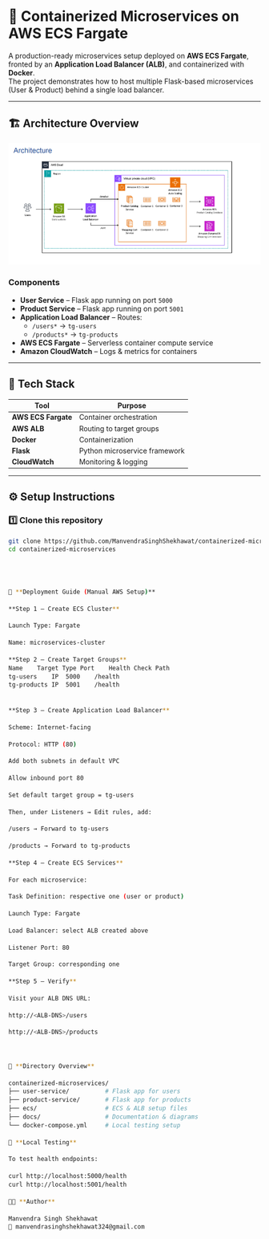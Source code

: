 # 🐳 Containerized Microservices on AWS ECS Fargate

A production-ready microservices setup deployed on **AWS ECS Fargate**, fronted by an **Application Load Balancer (ALB)**, and containerized with **Docker**.  
The project demonstrates how to host multiple Flask-based microservices (User & Product) behind a single load balancer.

---

## 🏗️ Architecture Overview

![Architecture Diagram](./docs/architecture-diagram.png)

### Components
- **User Service** – Flask app running on port `5000`
- **Product Service** – Flask app running on port `5001`
- **Application Load Balancer** – Routes:
  - `/users*` → `tg-users`
  - `/products*` → `tg-products`
- **AWS ECS Fargate** – Serverless container compute service
- **Amazon CloudWatch** – Logs & metrics for containers

---

## 🧰 Tech Stack

| Tool | Purpose |
|------|----------|
| **AWS ECS Fargate** | Container orchestration |
| **AWS ALB** | Routing to target groups |
| **Docker** | Containerization |
| **Flask** | Python microservice framework |
| **CloudWatch** | Monitoring & logging |

---

## ⚙️ Setup Instructions

### 1️⃣ Clone this repository
```bash
git clone https://github.com/ManvendraSinghShekhawat/containerized-microservices.git
cd containerized-microservices




🚀 **Deployment Guide (Manual AWS Setup)**

**Step 1 — Create ECS Cluster**

Launch Type: Fargate

Name: microservices-cluster

**Step 2 — Create Target Groups**
Name	Target Type	Port	Health Check Path
tg-users	IP	5000	/health
tg-products	IP	5001	/health


**Step 3 — Create Application Load Balancer**

Scheme: Internet-facing

Protocol: HTTP (80)

Add both subnets in default VPC

Allow inbound port 80

Set default target group = tg-users

Then, under Listeners → Edit rules, add:

/users → Forward to tg-users

/products → Forward to tg-products

**Step 4 — Create ECS Services**

For each microservice:

Task Definition: respective one (user or product)

Launch Type: Fargate

Load Balancer: select ALB created above

Listener Port: 80

Target Group: corresponding one

**Step 5 — Verify**

Visit your ALB DNS URL:

http://<ALB-DNS>/users

http://<ALB-DNS>/products



🧩 **Directory Overview**

containerized-microservices/
├── user-service/          # Flask app for users
├── product-service/       # Flask app for products
├── ecs/                   # ECS & ALB setup files
├── docs/                  # Documentation & diagrams
└── docker-compose.yml     # Local testing setup

🧪 **Local Testing**

To test health endpoints:

curl http://localhost:5000/health
curl http://localhost:5001/health

👨‍💻 **Author**

Manvendra Singh Shekhawat
📧 manvendrasinghshekhawat324@gmail.com
